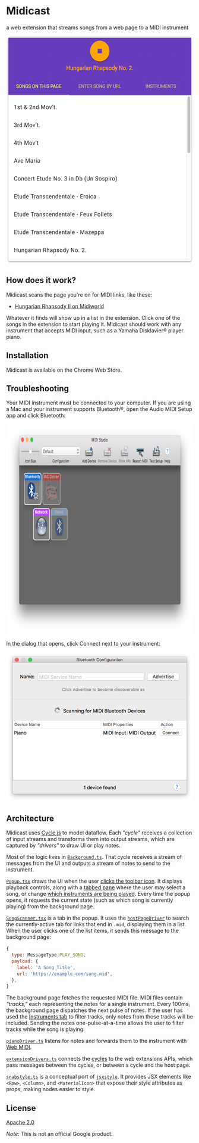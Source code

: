 # Midicast #

a web extension that streams songs from a web page to a MIDI instrument

<img
  src = './screenshots/song-scanner.png?raw=true'
  width = '540'
  height = '612'
/>

## How does it work? ##

Midicast scans the page you're on for MIDI links, like these:

- [Hungarian Rhapsody II on Midiworld](http://www.midiworld.com/midis/other/liszt/lszt_hr2.mid)

Whatever it finds will show up in a list in the extension.  Click one of the songs in the extension to start playing it.  Midicast should work with any instrument that accepts MIDI input, such as a Yamaha Disklavier® player piano.

## Installation ##

Midicast is available on the Chrome Web Store.

## Troubleshooting ##

Your MIDI instrument must be connected to your computer.  If you are using a Mac and your instrument supports Bluetooth®, open the Audio MIDI Setup app and click Bluetooth:

<img
  src = './screenshots/audio-midi-home.png?raw=true'
  width = '805'
  height = '565'
/>

In the dialog that opens, click Connect next to your instrument:

<img
  src = './screenshots/audio-midi-bt-config.png?raw=true'
  width = '503'
  height = '402'
/>

## Architecture ##

Midicast uses [Cycle.js](https://cycle.js.org/) to model dataflow.  Each _"cycle"_ receives a collection of input streams and transforms them into output streams, which are captured by _"drivers"_ to draw UI or play notes.

Most of the logic lives in [`Background.ts`](./src/cycles/Background.ts).  That cycle receives a stream of messages from the UI and outputs a stream of notes to send to the instrument.

[`Popup.tsx`](./src/cycles/Popup.tsx) draws the UI when the user [clicks the toolbar icon](https://developer.chrome.com/extensions/pageAction).  It displays playback controls, along with a [tabbed pane](./src/cycles/TabbedPane.tsx) where the user may select a song, or change [which instruments are being played](./src/cycles/TrackSelector.tsx).  Every time the popup opens, it requests the current state (such as which song is currently playing) from the background page.

[`SongScanner.tsx`](./src/cycles/SongScanner.tsx) is a tab in the popup.  It uses the [`hostPageDriver`](./src/extensionDrivers.ts) to search the currently-active tab for links that end in `.mid`, displaying them in a list.  When the user clicks one of the list items, it sends this message to the background page:

```javascript
{
  type: MessageType.PLAY_SONG,
  payload: {
    label: 'A Song Title',
    url: 'https://example.com/song.mid',
  },
}
```

The background page fetches the requested MIDI file.  MIDI files contain _"tracks,"_ each representing the notes for a single instrument.  Every 100ms, the background page dispatches the next pulse of notes.  If the user has used the [Instruments tab](./src/cycles/TrackSelector.tsx) to filter tracks, only notes from those tracks will be included.  Sending the notes one-pulse-at-a-time allows the user to filter tracks while the song is playing.

[`pianoDriver.ts`](./src/pianoDriver.ts) listens for notes and forwards them to the instrument with [Web MIDI](https://www.w3.org/TR/webmidi/).

[`extensionDrivers.ts`](./src/extensionDrivers.ts) connects the [cycles](./src/cycles/) to the web extensions APIs, which pass messages between the cycles, or between a cycle and the host page.

[`snabstyle.ts`](./src/snabstyle.ts) is a conceptual port of [`jsxstyle`](https://github.com/smyte/jsxstyle/).  It provides JSX elements like `<Row>`, `<Column>`, and `<MaterialIcon>` that expose their style attributes as props, making nodes easier to style.

## License ##

[Apache 2.0](http://www.apache.org/licenses/LICENSE-2.0)

_Note:_ This is not an official Google product.
